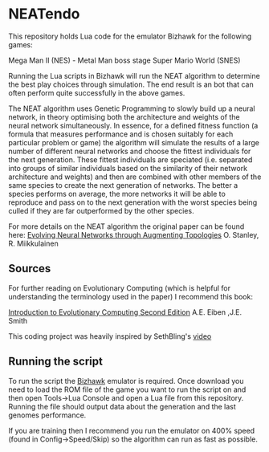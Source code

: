 # NEATendo

This repository holds Lua code for the emulator Bizhawk for the following games:

Mega Man II (NES) - Metal Man boss stage
Super Mario World (SNES)

Running the Lua scripts in Bizhawk will run the NEAT algorithm to determine the
best play choices through simulation. The end result is an bot that can often
perform quite successfully in the above games.

The NEAT algorithm uses Genetic Programming to slowly build up a neural network,
in theory optimising both the architecture and weights of the neural network
simultaneously. In essence, for a defined fitness function (a formula that
measures performance and is chosen suitably for each particular problem or game)
the algorithm will simulate the results of a large number of different neural
networks and choose the fittest individuals for the next generation. These
fittest individuals are speciated (i.e. separated into groups of similar
individuals based on the similarity of their network architecture and weights)
and then are combined with other members of the same species to create the next
generation of networks. The better a species performs on average, the more
networks it will be able to reproduce and pass on to the next generation with
the worst species being culled if they are far outperformed by the other
species.

For more details on the NEAT algorithm the original paper can be found here:
[Evolving Neural Networks through Augmenting Topologies](http://nn.cs.utexas.edu/downloads/papers/stanley.ec02.pdf)
O. Stanley, R. Miikkulainen

## Sources

For further reading on Evolutionary Computing (which is helpful for
understanding the terminology used in the paper) I recommend this book:

[Introduction to Evolutionary Computing Second Edition](http://cslt.riit.tsinghua.edu.cn/mediawiki/images/e/e8/Introduction_to_Evolutionary_Computing.pdf)
A.E. Eiben ,J.E. Smith

This coding project was heavily inspired by SethBling's [video](https://www.youtube.com/watch?v=qv6UVOQ0F44)



## Running the script

To run the script the [Bizhawk](http://tasvideos.org/BizHawk.html) emulator is
required. Once download you need to load the ROM file of the game you want
to run the script on and then open Tools->Lua Console and open a Lua file
from this repository. Running the file should output data about the generation
and the last genomes performance.

If you are training then I recommend you run the emulator on 400% speed (found
in Config->Speed/Skip) so the algorithm can run as fast as possible.
